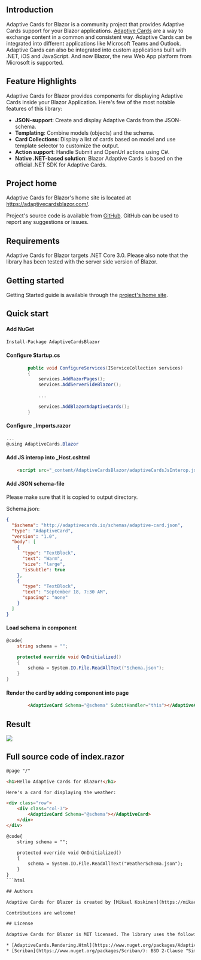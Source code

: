 ## Introduction

Adaptive Cards for Blazor is a community project that provides Adaptive Cards support for your Blazor applications. [Adaptive Cards](https://adaptivecards.io/) are a way to exchange content in a common and consistent way. Adaptive Cards can be integrated into different applications like Microsoft Teams and Outlook. Adaptive Cards can also be integrated into custom applications built with .NET, iOS and JavaScript. And now Blazor, the new Web App platform from Microsoft is supported.

## Feature Highlights

Adaptive Cards for Blazor provides components for displaying Adaptive Cards inside your Blazor Application. Here's few of the most notable features of this library:

* **JSON-support**: Create and display Adaptive Cards from the JSON-schema.
* **Templating**: Combine models (objects) and the schema.
* **Card Collections**: Display a list of cards based on model and use template selector to customize the output.
* **Action support**: Handle Submit and OpenUrl actions using C#.
* **Native .NET-based solution**: Blazor Adaptive Cards is based on the official .NET SDK for Adaptive Cards. 

## Project home

Adaptive Cards for Blazor's home site is located at https://adaptivecardsblazor.com/.

Project's source code is available from [GitHub](https://github.com/mikoskinen/Blazor.AdaptiveCards). GitHub can be used to report any suggestions or issues.

## Requirements

Adaptive Cards for Blazor targets .NET Core 3.0. Please also note that the library has been tested with the server side version of Blazor.

## Getting started

Getting Started guide is available through the [project's home site](https://adaptivecardsblazor.com/gettingstarted.html).

## Quick start

#### Add NuGet

```csharp
Install-Package AdaptiveCardsBlazor
```

#### Configure Startup.cs

```csharp
        public void ConfigureServices(IServiceCollection services)
        {
            services.AddRazorPages();
            services.AddServerSideBlazor();
            
            ...

            services.AddBlazorAdaptiveCards();
        }
```

#### Configure _Imports.razor


```csharp
...
@using AdaptiveCards.Blazor
```

#### Add JS interop into _Host.cshtml

```html
    <script src="_content/AdaptiveCardsBlazor/adaptiveCardsJsInterop.js"></script>
```

#### Add JSON schema-file

Please make sure that it is copied to output directory.

Schema.json:

```json
{
  "$schema": "http://adaptivecards.io/schemas/adaptive-card.json",
  "type": "AdaptiveCard",
  "version": "1.0",
  "body": [
    {
      "type": "TextBlock",
      "text": "Warm",
      "size": "large",
      "isSubtle": true
    },
    {
      "type": "TextBlock",
      "text": "September 18, 7:30 AM",
      "spacing": "none"
    }
  ]
}
```

#### Load schema in component

```csharp
@code{
    string schema = "";

    protected override void OnInitialized()
    {
        schema = System.IO.File.ReadAllText("Schema.json");
    }
}
```

#### Render the card by adding component into page

```html
        <AdaptiveCard Schema="@schema" SubmitHandler="this"></AdaptiveCard>
```

## Result

![](2019-10-09-21-44-46.png)

## Full source code of index.razor

```html
@page "/"

<h1>Hello Adaptive Cards for Blazor!</h1>

Here's a card for displaying the weather:

<div class="row">
    <div class="col-3">
        <AdaptiveCard Schema="@schema"></AdaptiveCard>
    </div>
</div>

@code{
    string schema = "";

    protected override void OnInitialized()
    {
        schema = System.IO.File.ReadAllText("WeatherSchema.json");
    }
}
```html

## Authors

Adaptive Cards for Blazor is created by [Mikael Koskinen](https://mikaelkoskinen.net).

Contributions are welcome!

## License

Adaptive Cards for Blazor is MIT licensed. The library uses the following other libraries:

* [AdaptiveCards.Rendering.Html](https://www.nuget.org/packages/AdaptiveCards.Rendering.Html): MIT-license
* [Scriban](https://www.nuget.org/packages/Scriban/): BSD 2-Clause "Simplified" License
